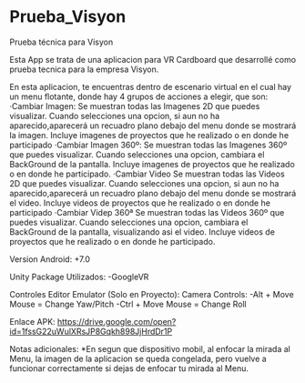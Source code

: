 # Prueba_Visyon
Prueba técnica para Visyon 

Esta App se trata de una aplicacion para VR Cardboard que desarrollé como prueba tecnica para la empresa Visyon.

En esta aplicacion, te encuentras dentro de escenario virtual en el cual hay un menu flotante, donde hay 4 grupos de acciones a elegir, que son: 
·Cambiar Imagen: 
	Se muestran todas las Imagenes 2D que puedes visualizar. Cuando selecciones una opcion, si aun no ha aparecido,aparecerá un recuadro plano debajo del menu donde se mostrará la imagen. Incluye imagenes de proyectos que he realizado o en donde he participado
·Cambiar Imagen 360º: 
	Se muestran todas las Imagenes 360º que puedes visualizar. Cuando selecciones una opcion, cambiara el BackGround de la pantalla. Incluye imagenes de proyectos que he realizado o en donde he participado.
·Cambiar Video
	Se muestran todas las Videos 2D que puedes visualizar. Cuando selecciones una opcion, si aun no ha aparecido,aparecerá un recuadro plano debajo del menu donde se mostrará el video. Incluye videos de proyectos que he realizado o en donde he participado
·Cambiar Videp 360ª
	Se muestran todas las Videos 360º que puedes visualizar. Cuando selecciones una opcion, cambiara el BackGround de la pantalla, visualizando asi el video. Incluye videos de proyectos que he realizado o en donde he participado.


Version Android:
	+7.0  

Unity Package Utilizados: 
-GoogleVR 

Controles Editor Emulator (Solo en Proyecto): 
Camera Controls: 
-Alt + Move Mouse = Change Yaw/Pitch
-Ctrl + Move Mouse = Change Roll 

Enlace APK:
https://drive.google.com/open?id=1fssG22uWulXRsJP8Gqkh898JjHrdDr1P

Notas adicionales: 
*En segun que dispositivo mobil, al enfocar la mirada al Menu, la imagen de la aplicacion se queda congelada, pero vuelve a funcionar correctamente si dejas de enfocar tu mirada al Menu.